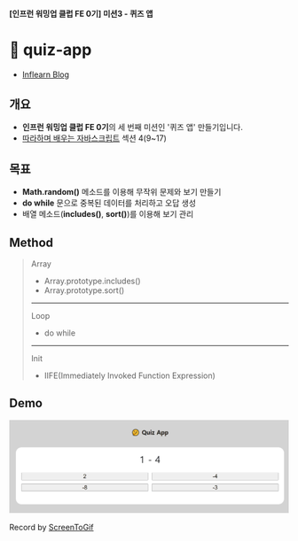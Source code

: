 #### [인프런 워밍업 클럽 FE 0기] 미션3 - 퀴즈 앱

# 🤔 quiz-app

- [Inflearn Blog](https://www.inflearn.com/blogs/1268499)

## 개요

- **인프런 워밍업 클럽 FE 0기**의 세 번째 미션인 '퀴즈 앱' 만들기입니다.
- [따라하며 배우는 자바스크립트](https://www.inflearn.com/course/따라하며-배우는-자바스크립트) 섹션 4(9~17)

## 목표

- **Math.random()** 메소드를 이용해 무작위 문제와 보기 만들기
- **do while** 문으로 중복된 데이터를 처리하고 오답 생성
- 배열 메소드(**includes()**, **sort()**)를 이용해 보기 관리

## Method

> Array
>
> - Array.prototype.includes()
> - Array.prototype.sort()
>
> ---
>
> Loop
>
> - do while
>
> ---
>
> Init
>
> - IIFE(Immediately Invoked Function Expression)

## Demo

![Alt text](/3-quiz-app/src/img/quiz-app.gif)

Record by [ScreenToGif](https://www.screentogif.com/)
